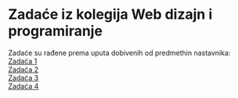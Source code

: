 # Zadaće iz kolegija Web dizajn i programiranje
Zadaće su rađene prema uputa dobivenih od predmethin nastavnika:<br>
<a href=#>Zadaća 1</a><br>
<a href=#>Zadaća 2</a><br>
<a href=#>Zadaća 3</a><br>
<a href=#>Zadaća 4</a><br>

